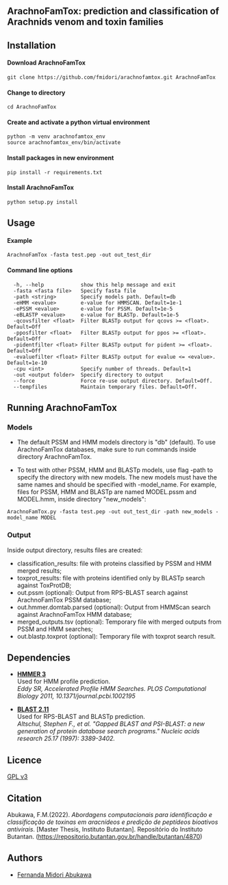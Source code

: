 ## ArachnoFamTox: prediction and classification of Arachnids venom and toxin families 

## Installation 

#### Download ArachnoFamTox 
```
git clone https://github.com/fmidori/arachnofamtox.git ArachnoFamTox
```

#### Change to directory 
```
cd ArachnoFamTox
```

#### Create and activate a python virtual environment
```
python -m venv arachnofamtox_env
source arachnofamtox_env/bin/activate
```

#### Install packages in new environment
```
pip install -r requirements.txt
```

#### Install ArachnoFamTox
```
python setup.py install 
```

## Usage

#### Example
```
ArachnoFamTox -fasta test.pep -out out_test_dir 
```

#### Command line options
```
  -h, --help            show this help message and exit
  -fasta <fasta file>   Specify fasta file
  -path <string>        Specify models path. Default=db
  -eHMM <evalue>        e-value for HMMSCAN. Default=1e-1
  -ePSSM <evalue>       e-value for PSSM. Default=1e-5
  -eBLASTP <evalue>     e-value for BLASTp. Default=1e-5
  -qcovsfilter <float>  Filter BLASTp output for qcovs >= <float>. Default=Off
  -pposfilter <float>   Filter BLASTp output for ppos >= <float>. Default=Off
  -pidentfilter <float> Filter BLASTp output for pident >= <float>. Default=Off
  -evaluefilter <float> Filter BLASTp output for evalue <= <evalue>. Default=1e-10
  -cpu <int>            Specify number of threads. Default=1
  -out <output folder>  Specify directory to output
  --force               Force re-use output directory. Default=Off.
  --tempfiles           Maintain temporary files. Default=Off.
``` 

## Running ArachnoFamTox
### Models 

* The default PSSM and HMM models directory is "db" (default). To use ArachnoFamTox databases, make sure to run commands inside directory ArachnoFamTox.

* To test with other PSSM, HMM and BLASTp models, use flag -path to specify the directory with new models. The new models must have the same names and should be specified with -model_name. For example, files for PSSM, HMM and BLASTp are named MODEL.pssm and MODEL.hmm, inside directory "new_models": 
```
ArachnoFamTox.py -fasta test.pep -out out_test_dir -path new_models -model_name MODEL 
```

### Output

Inside output directory, results files are created:
* classification_results: file with proteins classified by PSSM and HMM merged results;
* toxprot_results: file with proteins identified only by BLASTp search against ToxProtDB; 
* out.pssm (optional): Output from RPS-BLAST search against ArachnoFamTox PSSM database; 
* out.hmmer.domtab.parsed (optional): Output from HMMScan search against ArachnoFamTox HMM database; 
* merged_outputs.tsv (optional): Temporary file with merged outputs from PSSM and HMM searches;
* out.blastp.toxprot (optional): Temporary file with toxprot search result. 


## Dependencies

* [**HMMER 3**](https://hmmer.org)  
  Used for HMM profile prediction.   
  *Eddy SR, Accelerated Profile HMM Searches. PLOS Computational Biology 2011, 10.1371/journal.pcbi.1002195*

* [**BLAST 2.11**](https://blast.ncbi.nlm.nih.gov/Blast.cgi)  
  Used for RPS-BLAST and BLASTp prediction.    
  *Altschul, Stephen F., et al. "Gapped BLAST and PSI-BLAST: a new generation of protein database search programs." Nucleic acids research 25.17 (1997): 3389-3402.*


## Licence

[GPL v3](https://github.com/yutakajr/ArachnoFamTox/LICENSE)

## Citation

Abukawa, F.M.(2022). _Abordagens computacionais para identificação e classificação de toxinas em aracnídeos e predição de peptídeos bioativos antivirais_.
[Master Thesis, Instituto Butantan]. Repositório do Instituto Butantan. (https://repositorio.butantan.gov.br/handle/butantan/4870)

## Authors

* [Fernanda Midori Abukawa](https://orcid.org/0000-0002-9304-7566)
